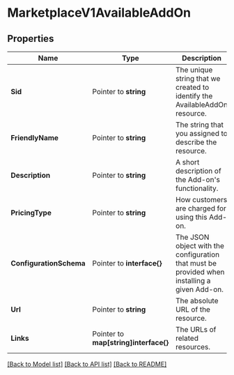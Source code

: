 # MarketplaceV1AvailableAddOn

## Properties

Name | Type | Description | Notes
------------ | ------------- | ------------- | -------------
**Sid** | Pointer to **string** | The unique string that we created to identify the AvailableAddOn resource. |
**FriendlyName** | Pointer to **string** | The string that you assigned to describe the resource. |
**Description** | Pointer to **string** | A short description of the Add-on's functionality. |
**PricingType** | Pointer to **string** | How customers are charged for using this Add-on. |
**ConfigurationSchema** | Pointer to **interface{}** | The JSON object with the configuration that must be provided when installing a given Add-on. |
**Url** | Pointer to **string** | The absolute URL of the resource. |
**Links** | Pointer to **map[string]interface{}** | The URLs of related resources. |

[[Back to Model list]](../README.md#documentation-for-models) [[Back to API list]](../README.md#documentation-for-api-endpoints) [[Back to README]](../README.md)


